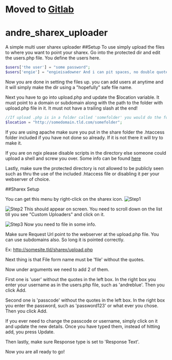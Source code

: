 # Moved to [Gitlab](https://gitlab.com/andreblue)
# andre_sharex_uploader
A simple multi user sharex uploader
##Setup
To use simply upload the files to where you want to point your sharex. 
Go into the protected dir and edit the users.php file. You define the users here.
``` php
$users['the user'] = "some password";
$users['engie'] = "engieisadowner And i can pit spaces, no double quotes are allowed less you escape them the the \"";

```
Now you are done in setting the files up. you can add users at anytime and it will simply make the dir using a "hopefully" safe file name.

Next you have to go into upload.php and update the $location variable. It must point to a domain or subdomain along with the path to the folder with upload.php file in it. It must not have a trailing slash at the end!
``` php
//If upload .php is in a folder called 'somefolder' you would do the following
$location = "http://somedomain.tld.com/somefolder";

```

If you are using apache make sure you put in the share folder the .htaccess folder included if you have not done so already. If it is not there it will try to make it.

If you are on ngix please disable scripts in the directory else someone could upload a shell and screw you over. Some info can be found [here](http://stackoverflow.com/questions/22280764/deny-running-scripts-in-nginx-for-specific-url)

Lastly, make sure the protected directory is not allowed to be publicly seen such as thru the use of the included .htaccess file or disabling it per your webserver of choice.

##Sharex Setup

You can get this menu by right-click on the sharex icon.
![Step1](http://andreblue.com/static_things/sharex_setup/step1.png "Step1")

![Step2](http://andreblue.com/static_things/sharex_setup/step2.png "Step2")
This should appear on screen. You need to scroll down on the list till you see "Custom Uploaders" and click on it.

![Step3](http://andreblue.com/static_things/sharex_setup/step3.png "Step3")
Now you need to file in some info.

Make sure Request Url point to the webserver at the upload.php file. You can use subdomains also. So long it is pointed correctly.

Ex: http://somesite.tld/sharex/upload.php

Next thing is that File form name must be 'file' without the quotes.

Now under arguments we need to add 2 of them. 

First one is 'user' without the quotes in the left box. In the right box you enter your username as in the users.php file, such as 'andreblue'. Then you click Add.

Second one is 'passcode' without the quotes in the left box. In the right box you enter the password, such as 'password123' or what ever you chose. Then you click Add.

If you ever need to change the passcode or username, simply click on it and update the new details. Once you have typed them, instead of hitting add, you press Update.

Then lastly, make sure Response type is set to 'Response Text'.

Now you are all ready to go!
